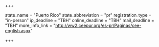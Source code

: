 +++

state_name = "Puerto Rico"
state_abbreviation = "pr"
registration_type = "in-person"
ip_deadline = "TBH"
online_deadline = "TBH"
mail_deadline = "TBH"
more_info_link = "http://ww2.ceepur.org/es-pr/Paginas/cee-english.aspx"

+++